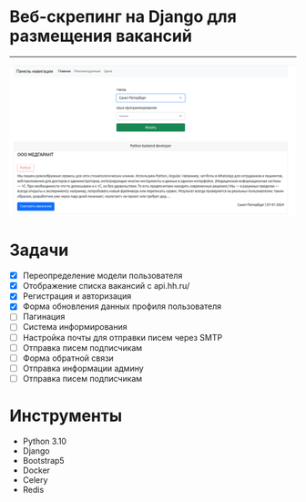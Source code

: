 # Веб-скрепинг на Django для размещения вакансий
<hr>


![alt text](screenshots/first.png)

# Задачи

- [x] Переопределение модели пользователя
- [x] Отображение списка вакансий с api.hh.ru/
- [x] Регистрация и авторизация
- [x] Форма обновления данных профиля пользователя
- [ ] Пагинация
- [ ] Система информирования
- [ ] Настройка почты для отправки писем через SMTP 
- [ ] Отправка писем подписчикам
- [ ] Форма обратной связи
- [ ] Отправка информации админу
- [ ] Отправка писем подписчикам

#  Инструменты
- Python 3.10
- Django
- Bootstrap5
- Docker
- Celery
- Redis
